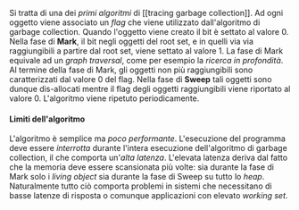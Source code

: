 Si tratta di una dei *primi algoritmi* di [[tracing garbage collection]].
Ad ogni oggetto viene associato un *flag* che viene utilizzato dall'algoritmo di garbage collection.
Quando l'oggetto viene creato il bit è settato al valore $0$.
Nella fase di **Mark**, il bit negli oggetti del root set, e in quelli via via raggiungibili a partire dal root set, viene settato al valore $1$.
La fase di Mark equivale ad un *graph traversal*, come per esempio la *ricerca in profondità*.
Al termine della fase di Mark, gli oggetti non più raggiungibili sono caratterizzati dal valore $0$ del flag.
Nella fase di **Sweep** tali oggetti sono dunque dis-allocati mentre il flag degli oggetti raggiungibili viene riportato al valore $0$.
L'algoritmo viene ripetuto periodicamente.

#### Limiti dell'algoritmo
L'algoritmo è semplice ma *poco performante*.
L'esecuzione del programma deve essere *interrotta* durante l'intera esecuzione dell'algoritmo di garbage collection, il che comporta un'*alta latenza*.
L'elevata latenza deriva dal fatto che la memoria deve essere scansionata più volte: sia durante la fase di Mark solo i *living object* sia durante la fase di Sweep su tutto lo *heap*.
Naturalmente tutto ciò comporta problemi in sistemi che necessitano di basse latenze di risposta o comunque applicazioni con elevato *working set*.